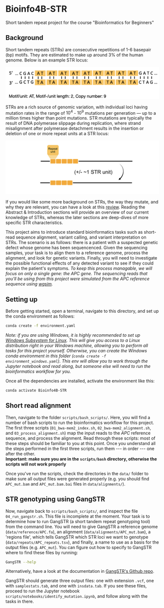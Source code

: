 # Bioinfo4B-STR  
Short tandem repeat project for the course "Bioinformatics for Beginners"  

## Background  

Short tandem repeats (STRs) are consecutive repetitions of 1-6 basepair (bp) motifs. They are estimated to make up around 3% of the human genome. Below is an example STR locus:  

![](images/str_example.png)  

STRs are a rich source of genomic variation, with individual loci having mutation rates in the range of $10^{4}$ - $10^9$ mutations per generation &mdash; up to a million times higher than point mutations. STR mutations are typically the result of DNA polymerase slippage during replication, where strand misalignment after polymerase detachment results in the insertion or deletion of one or more repeat units at a STR locus:  

![](images/str_slippage_example.png)

If you would like some more background on STRs, the way they mutate, and why they are relevant, you can have a look at this [review](https://onlinelibrary.wiley.com/doi/full/10.1111/jeb.14106). Reading the Abstract & Introduction sections will provide an overview of our current knowledge of STRs, whereas the later sections are deep-dives of more specific STR characteristics.

This project aims to introduce standard bioinformatics tasks such as short-read sequence alignment, variant calling, and variant interpretation on STRs. The scenario is as follows: there is a patient with a suspected genetic defect whose genome has been sequencenced. Given the sequencing samples, your task is to align them to a reference genome, process the alignment, and look for genetic variants. Finally, you will need to investigate the possible functional effects of any detected variant to see if they could explain the patient's symptoms.
*To keep this process managable, we will focus on only a single gene: the APC gene. The sequencing reads that you'll be using from this project were simulated from the APC reference sequence using [wgsim](https://github.com/lh3/wgsim).*



## Setting up  

Before getting started, open a terminal, navigate to this directory, and set up the conda environment as follows:  

```sh
conda create -f environment.yaml
```

*Note: if you are using Windows, it is highly recommended to set up [Windows Subsystem for Linux](https://learn.microsoft.com/en-us/windows/wsl/install). This will give you access to a Linux distribution right in your Windows machine, allowing you to perform all tasks for this project yourself. Otherwise, you can create the Windows conda environment in this folder (`conda create -f environment_windows.yaml`). This env will allow you to work through the Jupyter notebook and read along, but someone else will need to run the bioinformatics workflow for you.*  

Once all the dependencies are installed, activate the environment like this:  

```sh
conda activate Bioinfo4B-STR
```

## Short read alignment

Then, navigate to the folder `scripts/bash_scripts/`. Here, you will find a number of bash scripts to run the bioinformatics workflow for this project. The first three scripts (`01_bwa-mem2_index.sh`, `02_bwa-mem2_alignment.sh`, and `03_process_alignment.sh`) map the input reads to the *APC* reference sequence, and process the alignment. Read through these scripts: most of these steps should be familiar to you at this point. Once you understand all the steps performed in the first three scripts, run them --- in order --- one after the other.  
**Important: make sure you are in the `scripts/bash` directory, otherwise the scripts will not work properly**  

Once you've run the scripts, check the directories in the `data/` folder to make sure all output files were generated properly (e.g. you should find `APC_mut.bam` and `APC_mut.bam.bai` files in `data/alignments/`).  

## STR genotyping using GangSTR

Now, navigate back to `scripts/bash_scripts/`, and inspect the file `04_run_gangstr.sh`. This file is incomplete at the moment. Your task is to determine how to run GangSTR (a short tandem repeat genotyping tool) from the command line. You will need to give GangSTR a reference genome (`data/reference/APC.fa`), an alignment (`data/alignments/APC_mut.bam`), a 'regions file', which tells GangSTR which STR loci we want to genotype (`data/repeats/APC_repeats.tsv`), and finally, a name to use as a basis for the output files (e.g. `APC_mut`). You can figure out how to specify to GangSTR where to find these files by running:  

```sh
GangSTR --help
```

Alternatively, have a look at the documentation in [GangSTR's Github repo](https://github.com/gymreklab/gangstr).  

GangSTR should generate three output files: one with extension `.vcf`, one with `samplestats.tab`, and one with `insdata.tab`. If you see these files, proceed to run the Jupyter notebook `scripts/notebooks/identify_mutation.ipynb`, and follow along with the tasks in there.  
